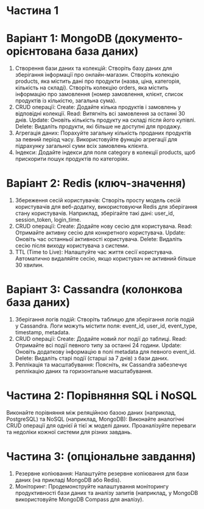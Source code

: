 # Частина 1 

# Варіант 1: MongoDB (документо-орієнтована база даних)

1. Створення бази даних та колекцій:
Створіть базу даних для зберігання інформації про онлайн-магазин.
Створіть колекцію products, яка містить дані про продукти (назва, ціна, категорія, кількість на складі).
Створіть колекцію orders, яка містить інформацію про замовлення (номер замовлення, клієнт, список продуктів із кількістю, загальна сума).
2. CRUD операції:
Create: Додайте кілька продуктів і замовлень у відповідні колекції.
Read: Витягніть всі замовлення за останні 30 днів.
Update: Оновіть кількість продукту на складі після його купівлі.
Delete: Видаліть продукти, які більше не доступні для продажу.
3. Агрегація даних:
Порахуйте загальну кількість проданих продуктів за певний період часу.
Використовуйте функцію агрегації для підрахунку загальної суми всіх замовлень клієнта.
4. Індекси:
Додайте індекси для поля category в колекції products, щоб прискорити пошук продуктів по категоріях.

# Варіант 2: Redis (ключ-значення)

1. Збереження сесій користувачів:
Створіть просту модель сесій користувачів для веб-додатку, використовуючи Redis для зберігання стану користувачів. Наприклад, зберігайте такі дані: user_id, session_token, login_time.
2. CRUD операції:
Create: Додайте нову сесію для користувача.
Read: Отримайте активну сесію для конкретного користувача.
Update: Оновіть час останньої активності користувача.
Delete: Видаліть сесію після виходу користувача з системи.
3. TTL (Time to Live):
Налаштуйте час життя сесії користувача. Автоматично видаляйте сесію, якщо користувач не активний більше 30 хвилин.

# Варіант 3: Cassandra (колонкова база даних)

1. Зберігання логів подій:
Створіть таблицю для зберігання логів подій у Cassandra. Логи можуть містити поля: event_id, user_id, event_type, timestamp, metadata.
2. CRUD операції:
Create: Додайте новий лог події до таблиці.
Read: Отримайте всі події певного типу за останні 24 години.
Update: Оновіть додаткову інформацію в полі metadata для певного event_id.
Delete: Видаліть старі події (старші за 7 днів) з бази даних.
3. Реплікація та масштабування:
Поясніть, як Cassandra забезпечує реплікацію даних та горизонтальне масштабування.

# Частина 2: Порівняння SQL і NoSQL

Виконайте порівняння між реляційною базою даних (наприклад, PostgreSQL) та NoSQL (наприклад, MongoDB):
Виконайте аналогічні CRUD операції для однієї й тієї ж моделі даних.
Проаналізуйте переваги та недоліки кожної системи для різних завдань.

# Частина 3: (опціональне завдання)
1. Резервне копіювання:
Налаштуйте резервне копіювання для бази даних (на прикладі MongoDB або Redis).
2. Моніторинг:
Продемонструйте налаштування моніторингу продуктивності бази даних та аналізу запитів (наприклад, у MongoDB використовуйте MongoDB Compass для аналізу).
